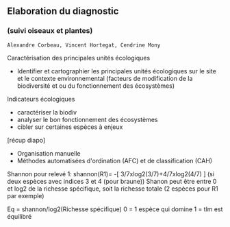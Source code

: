 ## Elaboration du diagnostic
### (suivi oiseaux et plantes)

	Alexandre Corbeau, Vincent Hortegat, Cendrine Mony


Caractérisation des principales unités écologiques
- Identifier et cartographier les principales unités écologiques sur le site et le contexte environnemental (facteurs de modification de la biodiversité et ou du fonctionnement des écosystèmes)

Indicateurs écologiques
- caractériser la biodiv
- analyser le bon fonctionnement des écosystèmes
- cibler sur certaines espèces à enjeux

[récup diapo]

- Organisation manuelle
- Méthodes automatisées d'ordination (AFC) et de classification (CAH)


Shannon pour relevé 1:
shannon(R1)= -[ 3/7xlog2(3/7)+4/7xlog2(4/7) ]
(si deux espèces avec indices 3 et 4 (pour braune))
Shanon peut être entre 0 et log2 de la richesse spécifique, soit la richesse totale (2 espèces pour R1 par exemple)

Eq = shannon/log2(Richesse spécifique)
0 = 1 espèce qui domine
1 = tlm est équilibré

